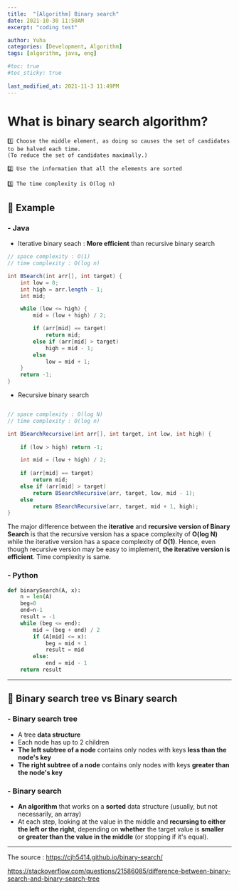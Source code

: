 ```yaml
---
title:  "[Algorithm] Binary search"
date: 2021-10-30 11:50AM
excerpt: "coding test"

author: Yuha
categories: [Development, Algorithm]
tags: [algorithm, java, eng]

#toc: true
#toc_sticky: true
 
last_modified_at: 2021-11-3 11:49PM
---
```


# **What is binary search algorithm?**
```text
1️⃣ Choose the middle element, as doing so causes the set of candidates to be halved each time.
(To reduce the set of candidates maximally.)

2️⃣ Use the information that all the elements are sorted

3️⃣ The time complexity is O(log n)
```
## 📌 Example
### - Java
- Iterative binary seach
: **More efficient** than recursive binary search

```java
// space complexity : O(1)
// time complexity : O(log n)

int BSearch(int arr[], int target) {
    int low = 0;
    int high = arr.length - 1;
    int mid;

    while (low <= high) {
        mid = (low + high) / 2;

        if (arr[mid] == target)
            return mid;
        else if (arr[mid] > target)
            high = mid - 1;
        else
            low = mid + 1;
    }
    return -1;
}
```
- Recursive binary search

```java

// space complexity : O(log N)
// time complexity : O(log n)

int BSearchRecursive(int arr[], int target, int low, int high) {
    
    if (low > high) return -1;

    int mid = (low + high) / 2;
    
    if (arr[mid] == target)
        return mid;
    else if (arr[mid] > target)
        return BSearchRecursive(arr, target, low, mid - 1);
    else
        return BSearchRecursive(arr, target, mid + 1, high);
}
```


The major difference between the **iterative** and **recursive version of Binary Search** is that the recursive version has a space complexity of **O(log N)** while the iterative version has a space complexity of **O(1)**. 
Hence, even though recursive version may be easy to implement, **the iterative version is efficient**.
Time complexity is same.


### - Python
```python
def binarySearch(A, x): 
    n = len(A)
    beg=0
    end=n-1
    result = -1
    while (beg <= end):
        mid = (beg + end) / 2 
        if (A[mid] <= x):
            beg = mid + 1
            result = mid 
        else:
            end = mid - 1 
    return result
```
---

## 📌 Binary search tree vs Binary search

### **- Binary search tree**
- A tree **data structure**
- Each node has up to 2 children 
- **The left subtree of a node** contains only nodes with keys **less than the node's key**
- **The right subtree of a node** contains only nodes with keys **greater than the node's key**

### **- Binary search**

- **An algorithm** that works on a **sorted** data structure (usually, but not necessarily, an array)
- At each step, looking at the value in the middle and **recursing to either the left or the right**, depending on **whether** the target value is **smaller or greater than the value in the middle** (or stopping if it's equal).

---

The source : <https://cjh5414.github.io/binary-search/> <br>

<https://stackoverflow.com/questions/21586085/difference-between-binary-search-and-binary-search-tree>